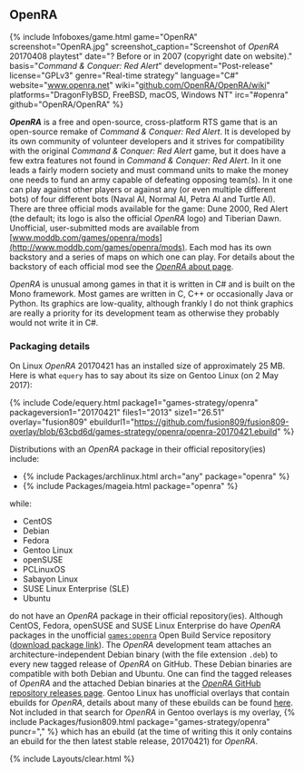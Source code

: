 ## OpenRA
{% include Infoboxes/game.html game="OpenRA" screenshot="OpenRA.jpg" screenshot_caption="Screenshot of <i>OpenRA</i> 20170408 playtest" date="? Before or in 2007 (copyright date on website)." basis="<i>Command & Conquer: Red Alert</i>" development="Post-release" license="GPLv3" genre="Real-time strategy" language="C#" website="<a href='http://www.openra.net/' link='_blank'>www.openra.net</a>" wiki="<a href='https://github.com/OpenRA/OpenRA/wiki' link='_blank'>github.com/OpenRA/OpenRA/wiki</a>" platforms="DragonFlyBSD, FreeBSD, macOS, Windows NT" irc="#openra" github="OpenRA/OpenRA" %}

***OpenRA*** is a free and open-source, cross-platform RTS game that is an open-source remake of <i>Command & Conquer: Red Alert</i>. It is developed by its own community of volunteer developers and it strives for compatibility with the original <i>Command & Conquer: Red Alert</i> game, but it does have a few extra features not found in <i>Command & Conquer: Red Alert</i>. In it one leads a fairly modern society and must command units to make the money one needs to fund an army capable of defeating opposing team(s). In it one can play against other players or against any (or even multiple different bots) of four different bots (Naval AI, Normal AI, Petra AI and Turtle AI). There are three official mods available for the game: Dune 2000, Red Alert (the default; its logo is also the official *OpenRA* logo) and Tiberian Dawn. Unofficial, user-submitted mods are available from [www.moddb.com/games/openra/mods](http://www.moddb.com/games/openra/mods). Each mod has its own backstory and a series of maps on which one can play. For details about the backstory of each official mod see the [*OpenRA* about page](http://www.openra.net/about/).

*OpenRA* is unusual among games in that it is written in C# and is built on the Mono framework. Most games are written in C, C++ or occasionally Java or Python. Its graphics are low-quality, although frankly I do not think graphics are really a priority for its development team as otherwise they probably would not write it in C#.

### Packaging details
On Linux *OpenRA* 20170421 has an installed size of approximately 25 MB. Here is what `equery` has to say about its size on Gentoo Linux (on 2 May 2017):

{% include Code/equery.html package1="games-strategy/openra" packageversion1="20170421" files1="2013" size1="26.51" overlay="fusion809" ebuildurl1="https://github.com/fusion809/fusion809-overlay/blob/63cbd6d/games-strategy/openra/openra-20170421.ebuild" %}

Distributions with an *OpenRA* package in their official repository(ies) include:

* {% include Packages/archlinux.html arch="any" package="openra" %}
* {% include Packages/mageia.html package="openra" %}

while:

* CentOS
* Debian
* Fedora
* Gentoo Linux
* openSUSE
* PCLinuxOS
* Sabayon Linux
* SUSE Linux Enterprise (SLE)
* Ubuntu

do not have an *OpenRA* package in their official repository(ies). Although CentOS, Fedora, openSUSE and SUSE Linux Enterprise do have *OpenRA* packages in the unofficial [`games:openra`](https://build.opensuse.org/project/show/games:openra) Open Build Service repository ([download package link](https://software.opensuse.org/download.html?project=games:openra&package=openra)). The *OpenRA* development team attaches an architecture-independent Debian binary (with the file extension `.deb`) to every new tagged release of *OpenRA* on GitHub. These Debian binaries are compatible with both Debian and Ubuntu. One can find the tagged releases of *OpenRA* and the attached Debian binaries at the [*OpenRA* GitHub repository releases page](https://github.com/OpenRA/OpenRA/releases). Gentoo Linux has unofficial overlays that contain ebuilds for *OpenRA*, details about many of these ebuilds can be found [here](http://gpo.zugaina.org/games-strategy/openra). Not included in that search for *OpenRA* in Gentoo overlays is my overlay, {% include Packages/fusion809.html package="games-strategy/openra" puncr="," %} which has an ebuild (at the time of writing this it only contains an ebuild for the then latest stable release, 20170421) for *OpenRA*.

{% include Layouts/clear.html %}
